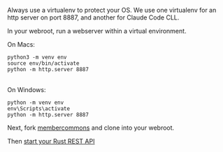 Always use a virtualenv to protect your OS.
We use one virtualenv for an http server on port 8887, and another for Claude Code CLL.

In your webroot, run a webserver within a virtual environment. 

On Macs:

	python3 -m venv env
	source env/bin/activate
	python -m http.server 8887

<br>
On Windows:

	python -m venv env
	env\Scripts\activate
	python -m http.server 8887


Next, fork [membercommons](https://github.com/modelearth/team/) and clone into your webroot.

Then [start your Rust REST API](server/)